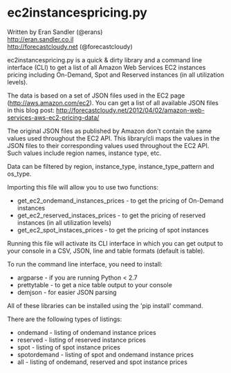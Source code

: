 ec2instancespricing.py
======================

Written by Eran Sandler (@erans)    
http://eran.sandler.co.il    
http://forecastcloudy.net (@forecastcloudy)

ec2instancespricing.py is a quick & dirty library and a command line interface (CLI)
to get a list of all Amazon Web Services EC2 instances pricing including On-Demand, Spot and Reserved instances (in all utilization levels).

The data is based on a set of JSON files used in the EC2 page (http://aws.amazon.com/ec2).
You can get a list of all available JSON files in this blog post:
http://forecastcloudy.net/2012/04/02/amazon-web-services-aws-ec2-pricing-data/

The original JSON files as published by Amazon don't contain the same values used throughout
the EC2 API. This library/cli maps the values in the JSON files to their corresponding values
used throughout the EC2 API. Such values include region names, instance type, etc.

Data can be filtered by region, instance_type, instance_type_pattern and os_type.

Importing this file will allow you to use two functions:

* get_ec2_ondemand_instances_prices - to get the pricing of On-Demand instances
* get_ec2_reserved_instaces_prices - to get the pricing of reserved instances (in all utilization levels)
* get_ec2_spot_instaces_prices - to get the pricing of spot instances

Running this file will activate its CLI interface in which you can get output to your console
in a CSV, JSON, line and table formats (default is table).

To run the command line interface, you need to install:

* argparse     - if you are running Python < 2.7    
* prettytable  - to get a nice table output to your console
* demjson      - for easier JSON parsing

All of these libraries can be installed using the 'pip install' command.

There are the following types of listings:

* ondemand - listing of ondemand instance prices
* reserved - listing of reserved instance prices
* spot - listing of spot instance prices
* spotordemand - listing of spot and ondemand instance prices
* all - listing of ondemand, reserved and spot instance prices
